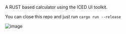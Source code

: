 A RUST based calculator using the ICED UI toolkit. 

You can close this repo and just run 
```cargo run --release```

![image](https://github.com/shartrec/MyCalculator/assets/830428/3823e6ae-4626-45a6-af86-b8a0f13db412)
